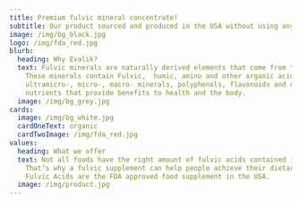 ```yaml
---
title: Premium fulvic mineral concentrate!
subtitle: Our product sourced and produced in the USA without using any chemicals.
image: /img/bg_black.jpg
logo: /img/fda_red.jpg
blurb:
  heading: Why Evalik?
  text: Fulvic minerals are naturally derived elements that come from the earth.
    These minerals contain Fulvic,  humic, amino and other organic acids,
    ultramicro-, micro-, macro- minerals, polyphenols, flavonoids and other
    nutrients that provide benefits to health and the body.
  image: /img/bg_grey.jpg
cards:
  image: /img/bg_white.jpg
  cardOneText: organic
  cardTwoImage: /img/fda_red.jpg
values:
  heading: What we offer
  text: Not all foods have the right amount of fulvic acids contained in them.
    That’s why a fulvic supplement can help people achieve their dietary need.
    Fulvic Acids are the FDA approved food supplement in the USA.
  image: /img/product.jpg
---
```


